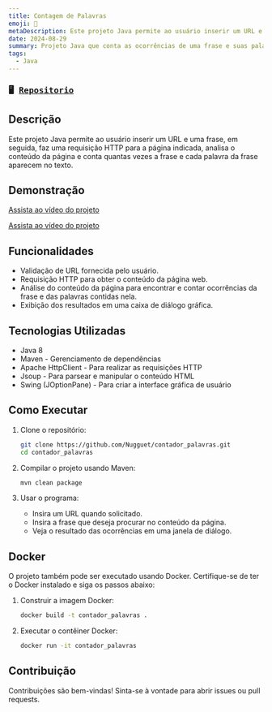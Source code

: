 ```yaml
---
title: Contagem de Palavras
emoji: 💾
metaDescription: Este projeto Java permite ao usuário inserir um URL e uma frase, em seguida, faz uma requisição HTTP para a página indicada, analisa o conteúdo da página e conta quantas vezes a frase e cada palavra da frase aparecem no texto.
date: 2024-08-29
summary: Projeto Java que conta as ocorrências de uma frase e suas palavras em uma página web a partir de uma URL fornecida.
tags:
  - Java
---
```


### <pre>🖥 [Repositorio](https://github.com/Nugguet/contador_palavras)</pre>

## Descrição

Este projeto Java permite ao usuário inserir um URL e uma frase, em seguida, faz uma requisição HTTP para a página indicada, analisa o conteúdo da página e conta quantas vezes a frase e cada palavra da frase aparecem no texto.

## Demonstração

[Assista ao vídeo do projeto](https://www.youtube.com/watch?v=j4kesxWtHbQ)

[Assista ao vídeo do projeto](https://github.com/user-attachments/assets/b1620fd1-9955-4aab-a904-ace5468511a7)

## Funcionalidades

- Validação de URL fornecida pelo usuário.
- Requisição HTTP para obter o conteúdo da página web.
- Análise do conteúdo da página para encontrar e contar ocorrências da frase e das palavras contidas nela.
- Exibição dos resultados em uma caixa de diálogo gráfica.

## Tecnologias Utilizadas

- Java 8
- Maven - Gerenciamento de dependências
- Apache HttpClient - Para realizar as requisições HTTP
- Jsoup - Para parsear e manipular o conteúdo HTML
- Swing (JOptionPane) - Para criar a interface gráfica de usuário

## Como Executar

1. Clone o repositório:

    ```bash
    git clone https://github.com/Nugguet/contador_palavras.git
    cd contador_palavras
    ```

2. Compilar o projeto usando Maven:

    ```bash
    mvn clean package
    ```

3. Usar o programa:
   - Insira um URL quando solicitado.
   - Insira a frase que deseja procurar no conteúdo da página.
   - Veja o resultado das ocorrências em uma janela de diálogo.

## Docker

O projeto também pode ser executado usando Docker. Certifique-se de ter o Docker instalado e siga os passos abaixo:

1. Construir a imagem Docker:

    ```bash
    docker build -t contador_palavras .
    ```

2. Executar o contêiner Docker:

    ```bash
    docker run -it contador_palavras
    ```

## Contribuição

Contribuições são bem-vindas! Sinta-se à vontade para abrir issues ou pull requests.
